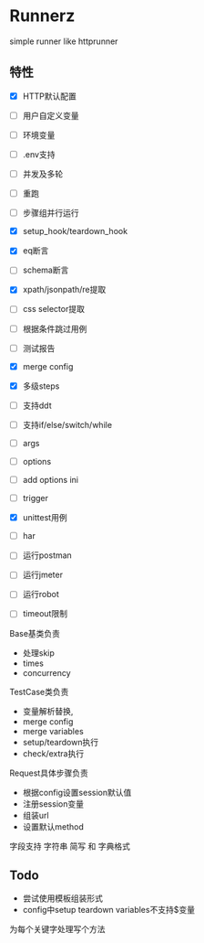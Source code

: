 # Runnerz

simple runner like httprunner

## 特性
- [x] HTTP默认配置
- [ ] 用户自定义变量
- [ ] 环境变量
- [ ] .env支持
- [ ] 并发及多轮
- [ ] 重跑
- [ ] 步骤组并行运行
- [x] setup_hook/teardown_hook
- [x] eq断言
- [ ] schema断言
- [x] xpath/jsonpath/re提取
- [ ] css selector提取
- [ ] 根据条件跳过用例
- [ ] 测试报告
- [x] merge config
- [x] 多级steps
- [ ] 支持ddt
- [ ] 支持if/else/switch/while
- [ ] args
- [ ] options
- [ ] add options ini
- [ ] trigger
- [x] unittest用例
- [ ] har
- [ ] 运行postman
- [ ] 运行jmeter
- [ ] 运行robot
- [ ] timeout限制


Base基类负责
* 处理skip
* times
* concurrency



TestCase类负责
* 变量解析替换,
* merge config
* merge variables
* setup/teardown执行
* check/extra执行



Request具体步骤负责
* 根据config设置session默认值
* 注册session变量
* 组装url
* 设置默认method


字段支持 字符串 简写 和 字典格式

## Todo
* 尝试使用模板组装形式
* config中setup teardown variables不支持$变量


为每个关键字处理写个方法